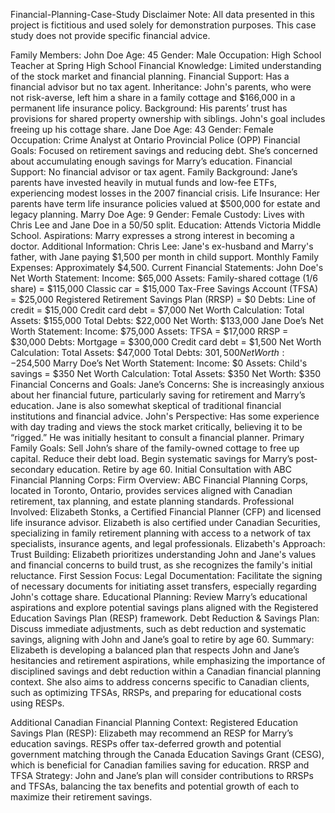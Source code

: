 Financial-Planning-Case-Study
Disclaimer
Note: All data presented in this project is fictitious and used solely for demonstration purposes. This case study does not provide specific financial advice.

Family Members:
John Doe
Age: 45
Gender: Male
Occupation: High School Teacher at Spring High School
Financial Knowledge: Limited understanding of the stock market and financial planning.
Financial Support: Has a financial advisor but no tax agent.
Inheritance: John's parents, who were not risk-averse, left him a share in a family cottage and $166,000 in a permanent life insurance policy.
Background: His parents’ trust has provisions for shared property ownership with siblings. John's goal includes freeing up his cottage share.
Jane Doe
Age: 43
Gender: Female
Occupation: Crime Analyst at Ontario Provincial Police (OPP)
Financial Goals: Focused on retirement savings and reducing debt. She’s concerned about accumulating enough savings for Marry’s education.
Financial Support: No financial advisor or tax agent.
Family Background: Jane’s parents have invested heavily in mutual funds and low-fee ETFs, experiencing modest losses in the 2007 financial crisis.
Life Insurance: Her parents have term life insurance policies valued at $500,000 for estate and legacy planning.
Marry Doe
Age: 9
Gender: Female
Custody: Lives with Chris Lee and Jane Doe in a 50/50 split.
Education: Attends Victoria Middle School.
Aspirations: Marry expresses a strong interest in becoming a doctor.
Additional Information:
Chris Lee: Jane's ex-husband and Marry's father, with Jane paying $1,500 per month in child support.
Monthly Family Expenses: Approximately $4,500.
Current Financial Statements:
John Doe's Net Worth Statement:
Income: $65,000
Assets:
Family-shared cottage (1/6 share) = $115,000
Classic car = $15,000
Tax-Free Savings Account (TFSA) = $25,000
Registered Retirement Savings Plan (RRSP) = $0
Debts:
Line of credit = $15,000
Credit card debt = $7,000
Net Worth Calculation:
Total Assets: $155,000
Total Debts: $22,000
Net Worth: $133,000
Jane Doe’s Net Worth Statement:
Income: $75,000
Assets:
TFSA = $17,000
RRSP = $30,000
Debts:
Mortgage = $300,000
Credit card debt = $1,500
Net Worth Calculation:
Total Assets: $47,000
Total Debts: $301,500
Net Worth: -$254,500
Marry Doe’s Net Worth Statement:
Income: $0
Assets:
Child's savings = $350
Net Worth Calculation:
Total Assets: $350
Net Worth: $350
Financial Concerns and Goals:
Jane’s Concerns: She is increasingly anxious about her financial future, particularly saving for retirement and Marry’s education. Jane is also somewhat skeptical of traditional financial institutions and financial advice.
John's Perspective: Has some experience with day trading and views the stock market critically, believing it to be “rigged.” He was initially hesitant to consult a financial planner.
Primary Family Goals:
Sell John’s share of the family-owned cottage to free up capital.
Reduce their debt load.
Begin systematic savings for Marry’s post-secondary education.
Retire by age 60.
Initial Consultation with ABC Financial Planning Corps:
Firm Overview: ABC Financial Planning Corps, located in Toronto, Ontario, provides services aligned with Canadian retirement, tax planning, and estate planning standards.
Professional Involved: Elizabeth Stonks, a Certified Financial Planner (CFP) and licensed life insurance advisor. Elizabeth is also certified under Canadian Securities, specializing in family retirement planning with access to a network of tax specialists, insurance agents, and legal professionals.
Elizabeth's Approach:
Trust Building: Elizabeth prioritizes understanding John and Jane's values and financial concerns to build trust, as she recognizes the family's initial reluctance.
First Session Focus:
Legal Documentation: Facilitate the signing of necessary documents for initiating asset transfers, especially regarding John's cottage share.
Educational Planning: Review Marry’s educational aspirations and explore potential savings plans aligned with the Registered Education Savings Plan (RESP) framework.
Debt Reduction & Savings Plan: Discuss immediate adjustments, such as debt reduction and systematic savings, aligning with John and Jane’s goal to retire by age 60.
Summary:
Elizabeth is developing a balanced plan that respects John and Jane’s hesitancies and retirement aspirations, while emphasizing the importance of disciplined savings and debt reduction within a Canadian financial planning context. She also aims to address concerns specific to Canadian clients, such as optimizing TFSAs, RRSPs, and preparing for educational costs using RESPs.

Additional Canadian Financial Planning Context:
Registered Education Savings Plan (RESP): Elizabeth may recommend an RESP for Marry’s education savings. RESPs offer tax-deferred growth and potential government matching through the Canada Education Savings Grant (CESG), which is beneficial for Canadian families saving for education.
RRSP and TFSA Strategy: John and Jane’s plan will consider contributions to RRSPs and TFSAs, balancing the tax benefits and potential growth of each to maximize their retirement savings.
